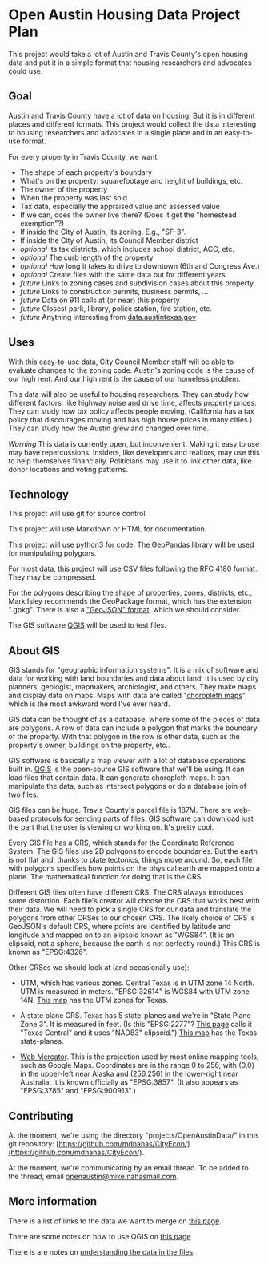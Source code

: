 # Open Austin Housing Data Project Plan

This project would take a lot of Austin and Travis County's open housing data and put it in a simple format that housing researchers and advocates could use.

## Goal

Austin and Travis County have a lot of data on housing.  But it is in different places and different formats.  This project would collect the data interesting to housing researchers and advocates in a single place and in an easy-to-use format.

For every property in Travis County, we want:

- The shape of each property's boundary
- What's on the property: squarefootage and height of buildings, etc.
- The owner of the property
- When the property was last sold
- Tax data, especially the appraised value and assessed value
- If we can, does the owner live there?  (Does it get the "homestead exemption"?)
- If inside the City of Austin, its zoning.  E.g., "SF-3".
- If inside the City of Austin, its Council Member district
- *optional* Its tax districts, which includes school district, ACC, etc.
- *optional* The curb length of the property
- *optional* How long it takes to drive to downtown (6th and Congress Ave.)
- *optional* Create files with the same data but for different years.
- *future* Links to zoning cases and subdivision cases about this property
- *future* Links to construction permits, business permits, ...
- *future* Data on 911 calls at (or near) this property
- *future* Closest park, library, police station, fire station, etc.
- *future* Anything interesting from [data.austintexas.gov](https://data.austintexas.gov/browse)

## Uses

With this easy-to-use data, City Council Member staff will be able to evaluate changes to the zoning code.  Austin's zoning code is the cause of our high rent.  And our high rent is the cause of our homeless problem.

This data will also be useful to housing researchers.  They can study how different factors, like highway noise and drive time, affects property prices.  They can study how tax policy affects people moving.  (California has a tax policy that discourages moving and has high house prices in many cities.)  They can study how the Austin grew and changed over time.

*Warning* This data is currently open, but inconvenient.  Making it easy to use may have repercussions.  Insiders, like developers and realtors, may use this to help themselves financially.  Politicians may use it to link other data, like donor locations and voting patterns.  

## Technology

This project will use git for source control.

This project will use Markdown or HTML for documentation.

This project will use python3 for code.  The GeoPandas library will be used for manipulating polygons.  

For most data, this project will use CSV files following the [RFC 4180 format](https://datatracker.ietf.org/doc/html/rfc4180.html).  They may be compressed.  

For the polygons describing the shape of properties, zones, districts, etc., Mark Isley recommends the GeoPackage format, which has the extension ".gpkg".  There is also a ["GeoJSON" format](https://geojson.org/), which we should consider.

The GIS software [QGIS](https://www.qgis.org) will be used to test files. 

## About GIS

GIS stands for "geographic information systems".  It is a mix of software and data for working with land boundaries and data about land.  It is used by city planners, geologist, mapmakers, archiologist, and others.  They make maps and display data on maps.  Maps with data are called "[choropleth maps](https://en.wikipedia.org/wiki/Choropleth_map)", which is the most awkward word I've ever heard.

GIS data can be thought of as a database, where some of the pieces of data are polygons.  A row of data can include a polygon that marks the boundary of the property.  With that polygon in the row is other data, such as the property's owner, buildings on the property, etc..

GIS software is basically a map viewer with a lot of database operations built in.  [QGIS](https://www.qgis.org) is the open-source GIS software that we'll be using.  It can load files that contain data.  It can generate choropleth maps.  It can manipulate the data, such as intersect polygons or do a database join of two files.

GIS files can be huge.  Travis County's parcel file is 187M.  There are web-based protocols for sending parts of files.  GIS software can download just the part that the user is viewing or working on.  It's pretty cool.

Every GIS file has a CRS, which stands for the Coordinate Reference System.  The GIS files use 2D polygons to encode boundaries.  But the earth is not flat and, thanks to plate tectonics, things move around.  So, each file with polygons specifies how points on the physical earth are mapped onto a plane.  The mathematical function for doing that is the CRS.

Different GIS files often have different CRS.  The CRS always introduces some distortion.  Each file's creator will choose the CRS that works best with their data.  We will need to pick a single CRS for our data and translate the polygons from other CRSes to our chosen CRS.  The likely choice of CRS is GeoJSON's default CRS, where points are identified by latitude and longitude and mapped on to an elipsoid known as "WGS84".  (It is an elipsoid, not a sphere, because the earth is not perfectly round.)  This CRS is known as "EPSG:4326".

Other CRSes we should look at (and occasionally use):

- UTM, which has various zones.  Central Texas is in UTM zone 14 North.   UTM is measured in meters.  "EPSG:32614" is WGS84 with UTM zone 14N.   [This map](https://tpwd.texas.gov/publications/pwdpubs/media/pwd_mp_e0100_1070af_24.pdf) has the UTM zones for Texas.

- A state plane CRS.  Texas has 5 state-planes and we're in "State Plane Zone 3".  It is measured in feet.  (Is this "EPSG:2277"?  [This page](https://epsg.io/2277) calls it "Texas Central" and it uses "NAD83" elipsoid.")  [This map](https://tpwd.texas.gov/publications/pwdpubs/media/pwd_mp_e0100_1070af_24.pdf) has the Texas state-planes.  

- [Web Mercator](https://en.wikipedia.org/wiki/Web_Mercator_projection).  This is the projection used by most online mapping tools, such as Google Maps.   Coordinates are in the range 0 to 256, with (0,0) in the upper-left near Alaska and (256,256) in the lower-right near Australia.  It is known officially as "EPSG:3857".  (It also appears as "EPSG:3785" and "EPSG:900913".)

## Contributing

At the moment, we're using the directory "projects/OpenAustinData/" in this git repository: [https://github.com/mdnahas/CityEcon/](https://github.com/mdnahas/CityEcon/).

At the moment, we're communicating by an email thread.  To be added to the thread, email [openaustin@mike.nahasmail.com](mailto:openaustin@mike.nahasmail.com).

## More information

There is a list of links to the data we want to merge on [this page](Austin_GIS_resources.html).

There are some notes on how to use QGIS on [this page](QGIS_user_notes.html)

There is are notes on [understanding the data in the files](understanding_files.html).
